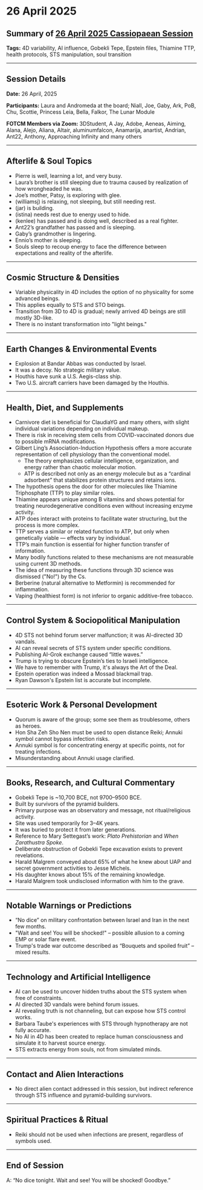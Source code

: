 # 26 April 2025

## Summary of [26 April 2025 Cassiopaean Session](https://cassiopaea.org/forum/threads/session-26-april-2025.55829/)

**Tags:** 4D variability, AI influence, Gobekli Tepe, Epstein files, Thiamine TTP, health protocols, STS manipulation, soul transition

---

## Session Details

**Date:** 26 April, 2025

**Participants:** Laura and Andromeda at the board; Niall, Joe, Gaby, Ark, PoB, Chu, Scottie, Princess Leia, Bella, Falkor, The Lunar Module

**FOTCM Members via Zoom:** 3DStudent, A Jay, Adobe, Aeneas, Aiming, Alana, Alejo, Aliana, Altair, aluminumfalcon, Anamarija, anartist, Andrian, Ant22, Anthony, Approaching Infinity and many others

---

## Afterlife & Soul Topics

- Pierre is well, learning a lot, and very busy.
- Laura’s brother is still sleeping due to trauma caused by realization of how wrongheaded he was.
- Joe’s mother, Patsy, is exploring with glee.
- (williamsj) is relaxing, not sleeping, but still needing rest.
- (jar) is building.
- (istina) needs rest due to energy used to hide.
- (kenlee) has passed and is doing well, described as a real fighter.
- Ant22’s grandfather has passed and is sleeping.
- Gaby’s grandmother is lingering.
- Ennio’s mother is sleeping.
- Souls sleep to recoup energy to face the difference between expectations and reality of the afterlife.

---

## Cosmic Structure & Densities

- Variable physicality in 4D includes the option of no physicality for some advanced beings.
- This applies equally to STS and STO beings.
- Transition from 3D to 4D is gradual; newly arrived 4D beings are still mostly 3D-like.
- There is no instant transformation into "light beings."

---

## Earth Changes & Environmental Events

- Explosion at Bandar Abbas was conducted by Israel.
- It was a decoy. No strategic military value.
- Houthis have sunk a U.S. Aegis-class ship.
- Two U.S. aircraft carriers have been damaged by the Houthis.

---

## Health, Diet, and Supplements

- Carnivore diet is beneficial for ClaudiaYG and many others, with slight individual variations depending on individual makeup.
- There is risk in receiving stem cells from COVID-vaccinated donors due to possible mRNA modifications.
- Gilbert Ling’s Association-Induction Hypothesis offers a more accurate representation of cell physiology than the conventional model.
    - The theory emphasizes cellular intelligence, organization, and energy rather than chaotic molecular motion.
    - ATP is described not only as an energy molecule but as a “cardinal adsorbent” that stabilizes protein structures and retains ions.
- The hypothesis opens the door for other molecules like Thiamine Triphosphate (TTP) to play similar roles.
- Thiamine appears unique among B vitamins and shows potential for treating neurodegenerative conditions even without increasing enzyme activity.
- ATP does interact with proteins to facilitate water structuring, but the process is more complex.
- TTP serves a similar or related function to ATP, but only when genetically viable — effects vary by individual.
- TTP’s main function is essential for higher function transfer of information.
- Many bodily functions related to these mechanisms are not measurable using current 3D methods.
- The idea of measuring these functions through 3D science was dismissed ("No!") by the Cs.
- Berberine (natural alternative to Metformin) is recommended for inflammation.
- Vaping (healthiest form) is not inferior to organic additive-free tobacco.

---

## Control System & Sociopolitical Manipulation

- 4D STS not behind forum server malfunction; it was AI-directed 3D vandals.
- AI can reveal secrets of STS system under specific conditions.
- Publishing AI-Grok exchange caused “little waves.”
- Trump is trying to obscure Epstein’s ties to Israeli intelligence.
- We have to remember with Trump, it's always the Art of the Deal.
- Epstein operation was indeed a Mossad blackmail trap.
- Ryan Dawson's Epstein list is accurate but incomplete.

---

## Esoteric Work & Personal Development

- Quorum is aware of the group; some see them as troublesome, others as heroes.
- Hon Sha Zeh Sho Nen must be used to open distance Reiki; Annuki symbol cannot bypass infection risks.
- Annuki symbol is for concentrating energy at specific points, not for treating infections.
- Misunderstanding about Annuki usage clarified.

---

## Books, Research, and Cultural Commentary

- Gobekli Tepe is ~10,700 BCE, not 9700–9500 BCE.
- Built by survivors of the pyramid builders.
- Primary purpose was an observatory and message, not ritual/religious activity.
- Site was used temporarily for 3–4K years.
- It was buried to protect it from later generations.
- Reference to Mary Settegast’s work: *Plato Prehistorian* and *When Zarathustra Spoke*.
- Deliberate obstruction of Gobekli Tepe excavation exists to prevent revelations.
- Harald Malgrem conveyed about 65% of what he knew about UAP and secret government activities to Jesse Michels.
- His daughter knows about 15% of the remaining knowledge.
- Harald Malgrem took undisclosed information with him to the grave.

---

## Notable Warnings or Predictions

- “No dice” on military confrontation between Israel and Iran in the next few months.
- "Wait and see! You will be shocked!" – possible allusion to a coming EMP or solar flare event.
- Trump's trade war outcome described as “Bouquets and spoiled fruit” – mixed results.

---

## Technology and Artificial Intelligence

- AI can be used to uncover hidden truths about the STS system when free of constraints.
- AI directed 3D vandals were behind forum issues.
- AI revealing truth is not channeling, but can expose how STS control works.
- Barbara Taube's experiences with STS through hypnotherapy are not fully accurate.
- No AI in 4D has been created to replace human consciousness and simulate it to harvest source energy.
- STS extracts energy from souls, not from simulated minds.

---

## Contact and Alien Interactions

- No direct alien contact addressed in this session, but indirect reference through STS influence and pyramid-building survivors.

---

## Spiritual Practices & Ritual

- Reiki should not be used when infections are present, regardless of symbols used.

---

## End of Session

A: “No dice tonight. Wait and see! You will be shocked! Goodbye.”

